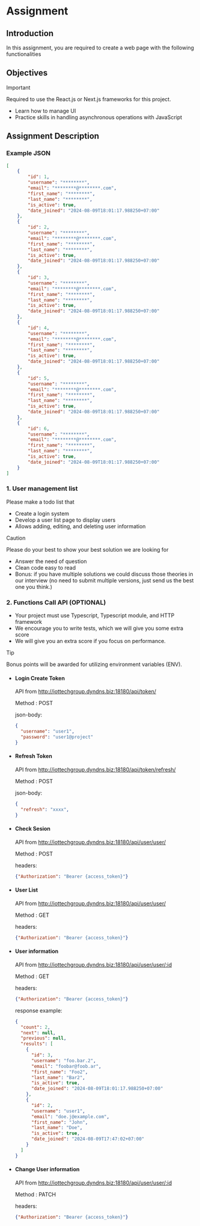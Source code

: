 # Assignment

## Introduction
In this assignment, you are required to create a web page with the following functionalities

## Objectives

> [!IMPORTANT]
> Required to use the React.js or Next.js frameworks for this project.

- Learn how to manage UI
- Practice skills in handling asynchronous operations with JavaScript

## Assignment Description

### Example JSON

```json
[
    {
        "id": 1,
        "username": "********",
        "email": "********@********.com",
        "first_name": "********",
        "last_name": "********",
        "is_active": true,
        "date_joined": "2024-08-09T18:01:17.988250+07:00"
    },
    {
        "id": 2,
        "username": "********",
        "email": "********@********.com",
        "first_name": "********",
        "last_name": "********",
        "is_active": true,
        "date_joined": "2024-08-09T18:01:17.988250+07:00"
    },
    {
        "id": 3,
        "username": "********",
        "email": "********@********.com",
        "first_name": "********",
        "last_name": "********",
        "is_active": true,
        "date_joined": "2024-08-09T18:01:17.988250+07:00"
    },
    {
        "id": 4,
        "username": "********",
        "email": "********@********.com",
        "first_name": "********",
        "last_name": "********",
        "is_active": true,
        "date_joined": "2024-08-09T18:01:17.988250+07:00"
    },
    {
        "id": 5,
        "username": "********",
        "email": "********@********.com",
        "first_name": "********",
        "last_name": "********",
        "is_active": true,
        "date_joined": "2024-08-09T18:01:17.988250+07:00"
    },
    {
        "id": 6,
        "username": "********",
        "email": "********@********.com",
        "first_name": "********",
        "last_name": "********",
        "is_active": true,
        "date_joined": "2024-08-09T18:01:17.988250+07:00"
    }
]
```
### 1. User management list

Please make a todo list that
- Create a login system
- Develop a user list page to display users
- Allows adding, editing, and deleting user information
  
> [!CAUTION]
> Please do your best to show your best solution we are looking for
> - Answer the need of question
> - Clean code easy to read
> - Bonus: if you have multiple solutions we could discuss those theories in our interview (no need to submit multiple versions, just send us the best one you think.)

### 2. Functions Call API (OPTIONAL)

- Your project must use Typescript, Typescript module, and HTTP framework
- We encourage you to write tests, which we will give you some extra score
- We will give you an extra score if you focus on performance.

> [!TIP]
> Bonus points will be awarded for utilizing environment variables (ENV).

- #### Login Create Token

  API from <http://iottechgroup.dyndns.biz:18180/api/token/>
  
  Method : POST

  json-body:
  ```json
  {
    "username": "user1",
    "password": "user1@project"
  }
  ```
- #### Refresh Token

  API from <http://iottechgroup.dyndns.biz:18180/api/token/refresh/>
  
  Method : POST
  
  json-body:
  ```json
  {
    "refresh": "xxxx",
  }
  ```

- #### Check Sesion

  API from <http://iottechgroup.dyndns.biz:18180/api/user/user/>

  Method : POST

  headers:
  ```json
  {"Authorization": "Bearer {access_token}"}
  ```

- #### User List

  API from <http://iottechgroup.dyndns.biz:18180/api/user/user/>

  Method : GET

  headers:
  ```json
  {"Authorization": "Bearer {access_token}"}
  ```

- #### User information

  API from <http://iottechgroup.dyndns.biz:18180/api/user/user/:id>

  Method : GET

  headers:
  ```json
  {"Authorization": "Bearer {access_token}"}
  ```

  response example:

  ```json
  {
    "count": 2,
    "next": null,
    "previous": null,
    "results": [
      {
        "id": 3,
        "username": "foo.bar.2",
        "email": "foobar@foob.ar",
        "first_name": "Foo2",
        "last_name": "Bar2",
        "is_active": true,
        "date_joined": "2024-08-09T18:01:17.988250+07:00"
      },
      {
        "id": 2,
        "username": "user1",
        "email": "doe.j@example.com",
        "first_name": "John",
        "last_name": "Doe",
        "is_active": true,
        "date_joined": "2024-08-09T17:47:02+07:00"
      }
    ]
  }
  ```
  
- #### Change User information

  API from <http://iottechgroup.dyndns.biz:18180/api/user/user/:id>

  Method : PATCH

  headers:
  ```json
  {"Authorization": "Bearer {access_token}"}
  ```

